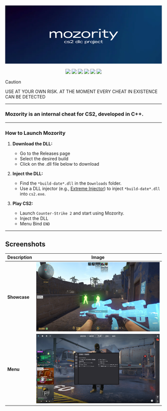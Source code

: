 
<p align="center">
  <a href="https://mozority.pro">
    <img src="github/img/cover.png">
  </a>
</p> 
<p align="center">
  <img src="https://img.shields.io/badge/C%2B%2B-5478c7?style=for-the-badge&logo=c%2B%2B&logoColor=white">
  <img src="https://img.shields.io/badge/Visual_Studio-5478c7?style=for-the-badge&logo=visual%20studio&logoColor=white">
  <img src="https://img.shields.io/badge/Windows-5478c7?style=for-the-badge&logo=windows&logoColor=white">
  <a href="https://discord.gg/" style="text-decoration: none;">
    <img src="https://img.shields.io/badge/Discord-5478c7?style=for-the-badge&logo=discord&logoColor=white">
  </a>
  <img src="https://img.shields.io/badge/license-MIT-5478c7?style=for-the-badge&logo=&logoColor=white">
  <img src="https://img.shields.io/badge/CS2-5478c7?style=for-the-badge&logo=counter-strike&logoColor=white">
</p>

> [!CAUTION]
> USE AT YOUR OWN RISK. AT THE MOMENT EVERY CHEAT IN EXISTENCE CAN BE DETECTED

---
### Mozority is an internal cheat for CS2, developed in C++.
---

### How to Launch Mozority

1. **Download the DLL:**
   - Go to the Releases page
   - Select the desired build
   - Click on the .dll file below to download

2. **Inject the DLL:**
   - Find the `*build-date*.dll` in the `Downloads` folder.
   - Use a DLL injector (e.g., [Extreme Injector](https://github.com/master131/ExtremeInjector)) to inject `*build-date*.dll` into `cs2.exe`.

3. **Play CS2:**
   - Launch `Counter-Strike 2` and start using Mozority.
   - Inject the DLL
   - Menu Bind `END`

---

## Screenshots

| Description | Image |
|-------------|-------|
| **Showcase** | <img src="github/img/ingame.jpg" alt="Showcase" width="600"> |
| **Menu**     | <img src="github/img/showcase.png" alt="Menu" width="600"> |
